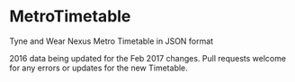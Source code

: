 # MetroTimetable
Tyne and Wear Nexus Metro Timetable in JSON format

2016 data being updated for the Feb 2017 changes. Pull requests welcome for any errors or updates for the new Timetable.
